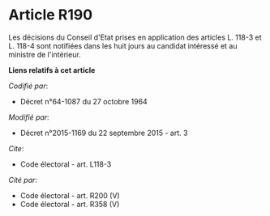 # Article R190

Les décisions du Conseil d'Etat prises en application des articles L. 118-3 et L. 118-4 sont notifiées dans les huit jours au
candidat intéressé et au ministre de l'intérieur.

**Liens relatifs à cet article**

_Codifié par_:

  - Décret n°64-1087 du 27 octobre 1964

_Modifié par_:

  - Décret n°2015-1169 du 22 septembre 2015 - art. 3

_Cite_:

  - Code électoral - art. L118-3

_Cité par_:

  - Code électoral - art. R200 (V)
  - Code électoral - art. R358 (V)
